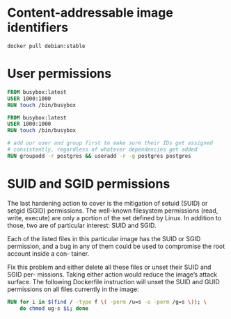 
# Content-addressable image identifiers

```shell script
docker pull debian:stable
```

# User permissions

```dockerfile
FROM busybox:latest
USER 1000:1000
RUN touch /bin/busybox
```

```dockerfile
FROM busybox:latest
USER 1000:1000
RUN touch /bin/busybox
```

```dockerfile
# add our user and group first to make sure their IDs get assigned
# consistently, regardless of whatever dependencies get added
RUN groupadd -r postgres && useradd -r -g postgres postgres
```

# SUID and SGID permissions

The last hardening action to cover is the mitigation of setuid (SUID) or setgid (SGID) permissions. The well-known filesystem permissions (read, write, execute) are only a portion of the set defined by Linux. In addition to those, two are of particular interest: SUID and SGID.

Each of the listed files in this particular image has the SUID or SGID permission, and a bug in any of them could be used to compromise the root account inside a con- tainer. 

Fix this problem and either delete all these files or unset their SUID and SGID per- missions. Taking either action would reduce the image’s attack surface. The following Dockerfile instruction will unset the SUID and GUID permissions on all files currently in the image:

```dockerfile
RUN for i in $(find / -type f \( -perm /u=s -o -perm /g=s \)); \
    do chmod ug-s $i; done
```

